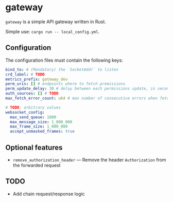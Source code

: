 # gateway

`gateway` is a simple API gateway written in Rust.

Simple use: `cargo run -- local_config.yml`.

## Configuration

The configuration files must contain the following keys:

```yaml
bind_to: # (Mandatory) the `SocketAddr` to listen
crd_label: # TODO
metrics_prefix: gateway_dev
perm_uris: [] # endpoints where to fetch premissions
perm_update_delay: 30 # delay between each permissions update, in seconds
auth_sources: [] # TODO
max_fetch_error_count: u64 # max number of consecutive errors when fetching permissions

# TODO: arbitrary values
websocket_config:
  max_send_queue: 1000
  max_message_size: 1_000_000
  max_frame_size: 1_000_000
  accept_unmasked_frames: true
```

## Optional features

- `remove_authorization_header` — Remove the header `Authorization` from the
  forwarded request

## TODO

- Add chain request/response logic
